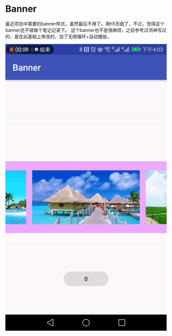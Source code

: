 # Banner
最近项目中需要的banner样式，虽然最后不用了，用h5页面了，不过，觉得这个banner还不错做个笔记记录下。
这个banner也不是很麻烦，之前参考过鸿神写过的，是在此基础上修改的，加了无限循环+自动播放。

![](https://github.com/shaoruichao/Banner/blob/master/gif/banner1.gif)
